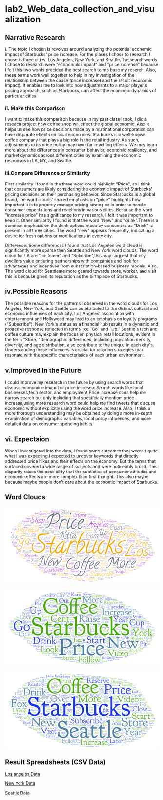 # lab2_Web_data_collection_and_visualization

## Narrative Research

i. The topic I  chosen is revolves around analyzing the potential economic impact of Starbucks' price increase. For the places I chose to research 
I chose is three cities: Los Angeles, New York, and Seattle.The search words I chose to research were "econonmic impact" and "price increase" because I felt this two words procided the best search terms base my reserch.  Also, these terms work well together to help in my investigation of the relationship between the cause (price increase) and the result (economic impact).  It enables me to look into how adjustments to a major player's pricing approach, such as Starbucks, can affect the economic dynamics of particular cities.

### ii. Make this Comparison

I want to make this comparison because in my past class I took, I did a reseach project how coffee shop will effect the global economic.  Also it helps us see how price decisions made by a multinational corporation can have disparate effects on local economies.  Starbucks is a well-known coffee company that plays a big role in the retail industry.  As such, adjustments to its price policy may have far-reaching effects.  We may learn more about the differences in consumer behavior, economic resiliency, and market dynamics across different cities by examining the economic responses in LA, NY, and Seattle.

### iii.Compare Difference or Similarity

First similarity I found in the three word could highlight "Price", so I think that consumers are likely considering the economic impact of Starbucks' pricing decisions on their purchasing behavior.   Since Starbucks is a global brand, the word clouds' shared emphasis on "price" highlights how important it is to properly manage pricing strategies in order to handle consumer expectations and reactions in various cities.  Because the word "increase price" has significance to my research, I felt it was important to keep it. Other similarity I found is that the word "New" and "drink".There is a common emphasis on the drink options made by consumers as "Drink" is present in all three cities.   The word "new" appears frequently, indicating a desire for fresh options or modifications in every city.

Difference: Some differences I found that Los Angeles word cloud is significantly more sparse then Seattle and New York word clouds.      The word cloud for LA are "customer" and "Subcribe",this may suggest that city dwellers value enduring partnerships with companies and look for advantages and incentives from subscription-based business models. Also, The word cloud for Seattleare more geared towards store, worker, and visit this is because given its reputation as the birthplace of Starbucks.

## iv.Possible Reasons
The possible reasons for the patterns I observed in the word clouds for Los Angeles, New York, and Seattle can be attributed to the distinct cultural and economic influences of each city.  Los Angeles' association with entertainment and Hollywood may lead to an emphasis on loyalty programs ("Subscribe").   New York's status as a financial hub results in a dynamic and proactive response reflected in terms like "Go" and "Up."   Seattle's tech and coffee culture may explain the focus on physical retail locations, evident in the term "Store. "Demographic differences, including population density, diversity, and age distribution, also contribute to the unique in each city's. Understanding these influences is crucial for tailoring strategies that resonate with the specific characteristics of each urban environment.

## v.Improved in the Future

I could improve my research in the future by using search words that discuss economice imapct or price incresea.   Search words like local businesses,tech sector, and employment.Price increase does help me narrow search but only including that specifcially mentiom price increase,using more research word could help me find tweets that discuss economic without explicitly using the word price increase. Also, I think a more thorough understanding may be obtained by doing a more in-depth examination of demographic variables, local policy influences, and more detailed data on consumer spending habits.

## vi. Expectaion

When I investigated into the data, I found some outcomes that weren't quite what I was expecting.I expected to uncover keywords that directly addressed price hikes and their effects on the economy.  But the terms that surfaced covered a wide range of subjects and were noticeably broad. This disparity raises the possibility that the subtleties of consumer attitudes and economic effects are more complex than first thought.  This also maybe because maybe people don't care about the economic impact of Starbucks.

## Word Clouds

![LAwordcloud](img/LAwordcloud.png)

![NYwordcloud](img/NYwordcloud.png)

![SEAwordcloud](img/Seattlewordcloud.png)

## Result Spreadsheets (CSV Data)

[Los angeles Data](assets/search-result-LA.csv)

[New York Data](assets/search-result-NY.csv)

[Seattle Data](assets/search-result-SEA.csv)





